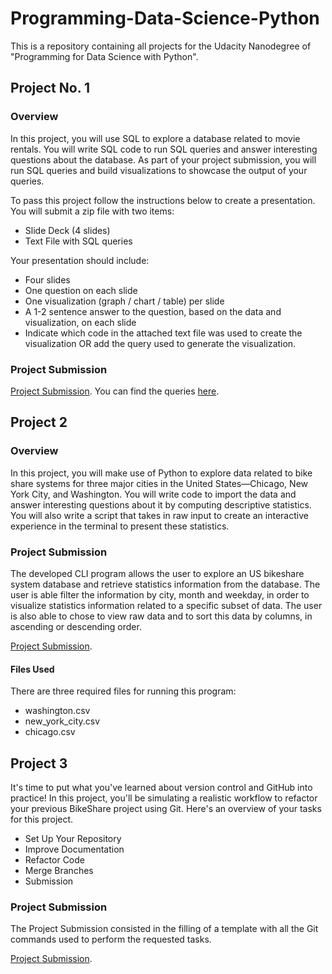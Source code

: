 # Programming-Data-Science-Python

This is a repository containing all projects for the Udacity Nanodegree of "Programming for Data Science with Python".

## Project No. 1

### Overview

In this project, you will use SQL to explore a database related to movie rentals. You will write SQL code to run SQL queries and answer interesting questions about the database. As part of your project submission, you will run SQL queries and build visualizations to showcase the output of your queries.

To pass this project follow the instructions below to create a presentation. You will submit a zip file with two items:

- Slide Deck (4 slides)
- Text File with SQL queries

Your presentation should include:

- Four slides
- One question on each slide
- One visualization (graph / chart / table) per slide
- A 1-2 sentence answer to the question, based on the data and visualization, on each slide
- Indicate which code in the attached text file was used to create the visualization OR add the query used to generate the visualization.

### Project Submission

[Project Submission](https://www.dropbox.com/s/89ntt22xp156hgw/SQL%20Project%20Submission.pdf?dl=0).
You can find the queries [here](https://github.com/nadkleger/Programming_Data_Science_Python/tree/master/Project1).

## Project 2

### Overview

In this project, you will make use of Python to explore data related to bike share systems for three major cities in the United States—Chicago, New York City, and Washington. You will write code to import the data and answer interesting questions about it by computing descriptive statistics. You will also write a script that takes in raw input to create an interactive experience in the terminal to present these statistics.

### Project Submission

The developed CLI program allows the user to explore an US bikeshare system database and retrieve statistics information from the database. The user is able filter the information by city, month and weekday, in order to visualize statistics information related to a specific subset of data. The user is also able to chose to view raw data and to sort this data by columns, in ascending or descending order.

[Project Submission](https://www.dropbox.com/s/ik4i45wucg0knlb/bikeshare.py?dl=0).

#### Files Used

There are three required files for running this program: 

* washington.csv
* new_york_city.csv
* chicago.csv


## Project 3

It's time to put what you've learned about version control and GitHub into practice! In this project, you'll be simulating a realistic workflow to refactor your previous BikeShare project using Git. Here's an overview of your tasks for this project.

- Set Up Your Repository
- Improve Documentation
- Refactor Code
- Merge Branches
- Submission

### Project Submission

The Project Submission consisted in the filling of a template with all the Git commands used to perform the requested tasks.

[Project Submission]().
